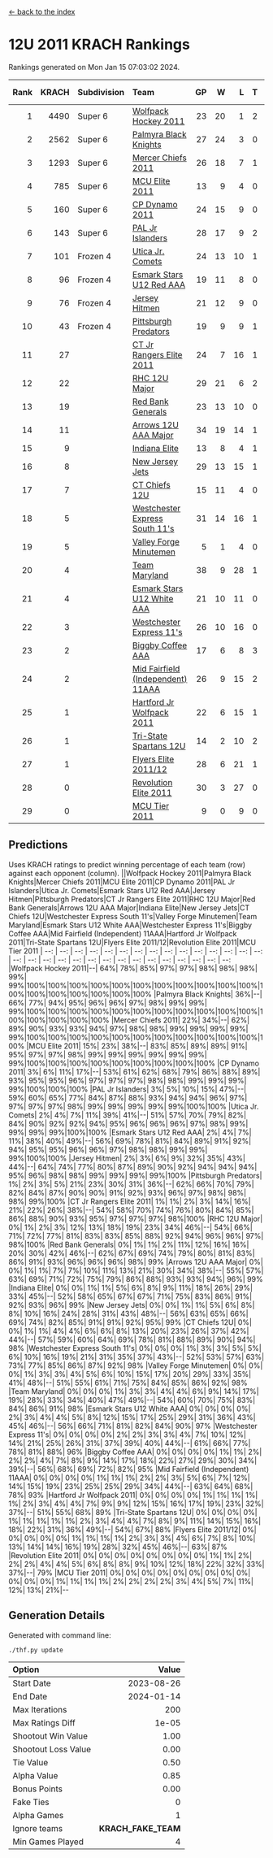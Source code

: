 [<- back to the index](readme.md)
# 12U 2011 KRACH Rankings
Rankings generated on Mon Jan 15 07:03:02 2024.

Rank|KRACH|Subdivision|Team|GP|W|L|T|OTW|OTL|SoS|Exp Wins|Win Diff
---:|---:|:---|:---|---:|---:|---:|---:|---:|---:|---:|---:|---:
1|4490|Super 6|[Wolfpack Hockey 2011](https://gamesheetstats.com/seasons/3664/teams/140937/schedule)|23|20|1|2|0|0|541|21.8|-0.0
2|2562|Super 6|[Palmyra Black Knights](https://gamesheetstats.com/seasons/3664/teams/140949/schedule)|27|24|3|0|1|0|557|24.8|-0.0
3|1293|Super 6|[Mercer Chiefs 2011](https://gamesheetstats.com/seasons/3664/teams/140936/schedule)|26|18|7|1|0|1|1171|19.3|-0.0
4|785|Super 6|[MCU Elite 2011](https://gamesheetstats.com/seasons/3664/teams/140929/schedule)|13|9|4|0|3|0|957|9.8|-0.0
5|160|Super 6|[CP Dynamo 2011](https://gamesheetstats.com/seasons/3664/teams/140944/schedule)|24|15|9|0|1|2|664|15.8|-0.0
6|143|Super 6|[PAL Jr Islanders](https://gamesheetstats.com/seasons/3664/teams/140943/schedule)|28|17|9|2|2|0|522|18.8|-0.0
7|101|Frozen 4|[Utica Jr. Comets](https://gamesheetstats.com/seasons/3664/teams/140945/schedule)|24|13|10|1|1|1|711|14.3|-0.0
8|96|Frozen 4|[Esmark Stars U12 Red AAA](https://gamesheetstats.com/seasons/3664/teams/140951/schedule)|19|11|8|0|2|0|973|11.8|-0.0
9|76|Frozen 4|[Jersey Hitmen](https://gamesheetstats.com/seasons/3664/teams/140938/schedule)|21|12|9|0|2|1|539|12.9|0.0
10|43|Frozen 4|[Pittsburgh Predators](https://gamesheetstats.com/seasons/3664/teams/140950/schedule)|19|9|9|1|0|1|973|10.4|0.0
11|27||[CT Jr Rangers Elite 2011](https://gamesheetstats.com/seasons/3664/teams/140931/schedule)|24|7|16|1|1|1|940|8.4|0.0
12|22||[RHC 12U Major](https://gamesheetstats.com/seasons/3664/teams/140941/schedule)|29|21|6|2|0|1|21|22.9|0.0
13|19||[Red Bank Generals](https://gamesheetstats.com/seasons/3664/teams/140940/schedule)|23|13|10|0|1|2|42|13.9|0.0
14|11||[Arrows 12U AAA Major](https://gamesheetstats.com/seasons/3664/teams/140946/schedule)|34|19|14|1|1|1|87|20.4|0.0
15|9||[Indiana Elite](https://gamesheetstats.com/seasons/3664/teams/144353/schedule)|13|8|4|1|1|0|26|9.4|0.0
16|8||[New Jersey Jets](https://gamesheetstats.com/seasons/3664/teams/140939/schedule)|29|13|15|1|2|0|39|14.4|0.0
17|7||[CT Chiefs 12U](https://gamesheetstats.com/seasons/3664/teams/140934/schedule)|15|11|4|0|1|0|4|11.9|0.0
18|5||[Westchester Express South 11's](https://gamesheetstats.com/seasons/3664/teams/140947/schedule)|31|14|16|1|1|0|65|15.4|0.0
19|5||[Valley Forge Minutemen](https://gamesheetstats.com/seasons/3664/teams/187349/schedule)|5|1|4|0|0|0|453|1.9|0.0
20|4||[Team Maryland](https://gamesheetstats.com/seasons/3664/teams/140954/schedule)|38|9|28|1|0|5|576|10.4|0.0
21|4||[Esmark Stars U12 White AAA](https://gamesheetstats.com/seasons/3664/teams/140952/schedule)|21|10|11|0|1|1|10|10.9|0.0
22|3||[Westchester Express 11's](https://gamesheetstats.com/seasons/3664/teams/140948/schedule)|26|10|16|0|0|2|71|10.9|0.0
23|2||[Biggby Coffee AAA](https://gamesheetstats.com/seasons/3664/teams/144351/schedule)|17|6|8|3|0|0|9|8.4|0.0
24|2||[Mid Fairfield (Independent) 11AAA](https://gamesheetstats.com/seasons/3664/teams/140933/schedule)|26|9|15|2|0|1|9|10.9|0.0
25|1||[Hartford Jr Wolfpack 2011](https://gamesheetstats.com/seasons/3664/teams/140935/schedule)|22|6|15|1|1|0|7|7.4|0.0
26|1||[Tri-State Spartans 12U](https://gamesheetstats.com/seasons/3664/teams/144352/schedule)|14|2|10|2|0|0|9|3.9|0.0
27|1||[Flyers Elite 2011/12](https://gamesheetstats.com/seasons/3664/teams/140942/schedule)|28|6|21|1|0|2|8|7.4|0.0
28|0||[Revolution Elite 2011](https://gamesheetstats.com/seasons/3664/teams/140953/schedule)|30|3|27|0|0|0|8|3.9|0.0
29|0||[MCU Tier 2011](https://gamesheetstats.com/seasons/3664/teams/140932/schedule)|9|0|9|0|0|0|2|0.9|0.0

## Predictions
Uses KRACH ratings to predict winning percentage of each team (row) against each opponent (column).
||Wolfpack Hockey 2011|Palmyra Black Knights|Mercer Chiefs 2011|MCU Elite 2011|CP Dynamo 2011|PAL Jr Islanders|Utica Jr. Comets|Esmark Stars U12 Red AAA|Jersey Hitmen|Pittsburgh Predators|CT Jr Rangers Elite 2011|RHC 12U Major|Red Bank Generals|Arrows 12U AAA Major|Indiana Elite|New Jersey Jets|CT Chiefs 12U|Westchester Express South 11's|Valley Forge Minutemen|Team Maryland|Esmark Stars U12 White AAA|Westchester Express 11's|Biggby Coffee AAA|Mid Fairfield (Independent) 11AAA|Hartford Jr Wolfpack 2011|Tri-State Spartans 12U|Flyers Elite 2011/12|Revolution Elite 2011|MCU Tier 2011
| --: | --: | --: | --: | --: | --: | --: | --: | --: | --: | --: | --: | --: | --: | --: | --: | --: | --: | --: | --: | --: | --: | --: | --: | --: | --: | --: | --: | --: | --: 
|Wolfpack Hockey 2011|--| 64%| 78%| 85%| 97%| 97%| 98%| 98%| 98%| 99%| 99%|100%|100%|100%|100%|100%|100%|100%|100%|100%|100%|100%|100%|100%|100%|100%|100%|100%|100%
|Palmyra Black Knights| 36%|--| 66%| 77%| 94%| 95%| 96%| 96%| 97%| 98%| 99%| 99%| 99%|100%|100%|100%|100%|100%|100%|100%|100%|100%|100%|100%|100%|100%|100%|100%|100%
|Mercer Chiefs 2011| 22%| 34%|--| 62%| 89%| 90%| 93%| 93%| 94%| 97%| 98%| 98%| 99%| 99%| 99%| 99%| 99%|100%|100%|100%|100%|100%|100%|100%|100%|100%|100%|100%|100%
|MCU Elite 2011| 15%| 23%| 38%|--| 83%| 85%| 89%| 89%| 91%| 95%| 97%| 97%| 98%| 99%| 99%| 99%| 99%| 99%| 99%| 99%|100%|100%|100%|100%|100%|100%|100%|100%|100%
|CP Dynamo 2011|  3%|  6%| 11%| 17%|--| 53%| 61%| 62%| 68%| 79%| 86%| 88%| 89%| 93%| 95%| 95%| 96%| 97%| 97%| 97%| 98%| 98%| 99%| 99%| 99%| 99%|100%|100%|100%
|PAL Jr Islanders|  3%|  5%| 10%| 15%| 47%|--| 59%| 60%| 65%| 77%| 84%| 87%| 88%| 93%| 94%| 94%| 96%| 97%| 97%| 97%| 97%| 98%| 99%| 99%| 99%| 99%| 99%|100%|100%
|Utica Jr. Comets|  2%|  4%|  7%| 11%| 39%| 41%|--| 51%| 57%| 70%| 79%| 82%| 84%| 90%| 92%| 92%| 94%| 95%| 96%| 96%| 96%| 97%| 98%| 99%| 99%| 99%| 99%|100%|100%
|Esmark Stars U12 Red AAA|  2%|  4%|  7%| 11%| 38%| 40%| 49%|--| 56%| 69%| 78%| 81%| 84%| 89%| 91%| 92%| 94%| 95%| 95%| 96%| 96%| 97%| 98%| 98%| 99%| 99%| 99%|100%|100%
|Jersey Hitmen|  2%|  3%|  6%|  9%| 32%| 35%| 43%| 44%|--| 64%| 74%| 77%| 80%| 87%| 89%| 90%| 92%| 94%| 94%| 94%| 95%| 96%| 98%| 98%| 99%| 99%| 99%| 99%|100%
|Pittsburgh Predators|  1%|  2%|  3%|  5%| 21%| 23%| 30%| 31%| 36%|--| 62%| 66%| 70%| 79%| 82%| 84%| 87%| 90%| 90%| 91%| 92%| 93%| 96%| 97%| 98%| 98%| 98%| 99%|100%
|CT Jr Rangers Elite 2011|  1%|  1%|  2%|  3%| 14%| 16%| 21%| 22%| 26%| 38%|--| 54%| 58%| 70%| 74%| 76%| 80%| 84%| 85%| 86%| 88%| 90%| 93%| 95%| 97%| 97%| 97%| 98%|100%
|RHC 12U Major|  0%|  1%|  2%|  3%| 12%| 13%| 18%| 19%| 23%| 34%| 46%|--| 54%| 66%| 71%| 72%| 77%| 81%| 83%| 83%| 85%| 88%| 92%| 94%| 96%| 96%| 97%| 98%|100%
|Red Bank Generals|  0%|  1%|  1%|  2%| 11%| 12%| 16%| 16%| 20%| 30%| 42%| 46%|--| 62%| 67%| 69%| 74%| 79%| 80%| 81%| 83%| 86%| 91%| 93%| 96%| 96%| 96%| 98%| 99%
|Arrows 12U AAA Major|  0%|  0%|  1%|  1%|  7%|  7%| 10%| 11%| 13%| 21%| 30%| 34%| 38%|--| 55%| 57%| 63%| 69%| 71%| 72%| 75%| 79%| 86%| 88%| 93%| 93%| 94%| 96%| 99%
|Indiana Elite|  0%|  0%|  1%|  1%|  5%|  6%|  8%|  9%| 11%| 18%| 26%| 29%| 33%| 45%|--| 52%| 58%| 65%| 67%| 67%| 71%| 75%| 83%| 86%| 91%| 92%| 93%| 96%| 99%
|New Jersey Jets|  0%|  0%|  1%|  1%|  5%|  6%|  8%|  8%| 10%| 16%| 24%| 28%| 31%| 43%| 48%|--| 56%| 63%| 65%| 66%| 69%| 74%| 82%| 85%| 91%| 91%| 92%| 95%| 99%
|CT Chiefs 12U|  0%|  0%|  1%|  1%|  4%|  4%|  6%|  6%|  8%| 13%| 20%| 23%| 26%| 37%| 42%| 44%|--| 57%| 59%| 60%| 64%| 69%| 78%| 81%| 88%| 89%| 90%| 94%| 98%
|Westchester Express South 11's|  0%|  0%|  0%|  1%|  3%|  3%|  5%|  5%|  6%| 10%| 16%| 19%| 21%| 31%| 35%| 37%| 43%|--| 52%| 53%| 57%| 63%| 73%| 77%| 85%| 86%| 87%| 92%| 98%
|Valley Forge Minutemen|  0%|  0%|  0%|  1%|  3%|  3%|  4%|  5%|  6%| 10%| 15%| 17%| 20%| 29%| 33%| 35%| 41%| 48%|--| 51%| 55%| 61%| 71%| 75%| 84%| 85%| 86%| 92%| 98%
|Team Maryland|  0%|  0%|  0%|  1%|  3%|  3%|  4%|  4%|  6%|  9%| 14%| 17%| 19%| 28%| 33%| 34%| 40%| 47%| 49%|--| 54%| 60%| 70%| 75%| 83%| 84%| 86%| 91%| 98%
|Esmark Stars U12 White AAA|  0%|  0%|  0%|  0%|  2%|  3%|  4%|  4%|  5%|  8%| 12%| 15%| 17%| 25%| 29%| 31%| 36%| 43%| 45%| 46%|--| 56%| 66%| 71%| 81%| 82%| 84%| 90%| 97%
|Westchester Express 11's|  0%|  0%|  0%|  0%|  2%|  2%|  3%|  3%|  4%|  7%| 10%| 12%| 14%| 21%| 25%| 26%| 31%| 37%| 39%| 40%| 44%|--| 61%| 66%| 77%| 78%| 81%| 88%| 96%
|Biggby Coffee AAA|  0%|  0%|  0%|  0%|  1%|  1%|  2%|  2%|  2%|  4%|  7%|  8%|  9%| 14%| 17%| 18%| 22%| 27%| 29%| 30%| 34%| 39%|--| 56%| 68%| 69%| 72%| 82%| 95%
|Mid Fairfield (Independent) 11AAA|  0%|  0%|  0%|  0%|  1%|  1%|  1%|  2%|  2%|  3%|  5%|  6%|  7%| 12%| 14%| 15%| 19%| 23%| 25%| 25%| 29%| 34%| 44%|--| 63%| 64%| 68%| 78%| 93%
|Hartford Jr Wolfpack 2011|  0%|  0%|  0%|  0%|  1%|  1%|  1%|  1%|  1%|  2%|  3%|  4%|  4%|  7%|  9%|  9%| 12%| 15%| 16%| 17%| 19%| 23%| 32%| 37%|--| 51%| 55%| 68%| 89%
|Tri-State Spartans 12U|  0%|  0%|  0%|  0%|  1%|  1%|  1%|  1%|  1%|  2%|  3%|  4%|  4%|  7%|  8%|  9%| 11%| 14%| 15%| 16%| 18%| 22%| 31%| 36%| 49%|--| 54%| 67%| 88%
|Flyers Elite 2011/12|  0%|  0%|  0%|  0%|  0%|  1%|  1%|  1%|  1%|  2%|  3%|  3%|  4%|  6%|  7%|  8%| 10%| 13%| 14%| 14%| 16%| 19%| 28%| 32%| 45%| 46%|--| 63%| 87%
|Revolution Elite 2011|  0%|  0%|  0%|  0%|  0%|  0%|  0%|  0%|  1%|  1%|  2%|  2%|  2%|  4%|  4%|  5%|  6%|  8%|  8%|  9%| 10%| 12%| 18%| 22%| 32%| 33%| 37%|--| 79%
|MCU Tier 2011|  0%|  0%|  0%|  0%|  0%|  0%|  0%|  0%|  0%|  0%|  0%|  0%|  1%|  1%|  1%|  1%|  2%|  2%|  2%|  2%|  3%|  4%|  5%|  7%| 11%| 12%| 13%| 21%|--

## Generation Details

Generated with command line:
```
./thf.py update
```

| Option | Value |
| :----- | ----: |
| Start Date | 2023-08-26 |
| End Date | 2024-01-14 |
| Max Iterations | 200 |
| Max Ratings Diff | 1e-05 |
| Shootout Win Value | 1.00 |
| Shootout Loss Value | 0.00 |
| Tie Value | 0.50 |
| Alpha Value | 0.85 |
| Bonus Points | 0.00 |
| Fake Ties | 0 |
| Alpha Games | 1 |
| Ignore teams | __KRACH_FAKE_TEAM__ |
| Min Games Played | 4 |

